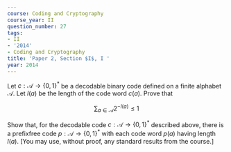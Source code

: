 ```yaml
---
course: Coding and Cryptography
course_year: II
question_number: 27
tags:
- II
- '2014'
- Coding and Cryptography
title: 'Paper 2, Section $I$, I '
year: 2014
---
```




Let $c: \mathcal{A} \rightarrow\{0,1\}^{*}$ be a decodable binary code defined on a finite alphabet $\mathcal{A}$. Let $l(a)$ be the length of the code word $c(a)$. Prove that

$$\sum_{a \in \mathcal{A}} 2^{-l(a)} \leqslant 1$$

Show that, for the decodable code $c: \mathcal{A} \rightarrow\{0,1\}^{*}$ described above, there is a prefixfree code $p: \mathcal{A} \rightarrow\{0,1\}^{*}$ with each code word $p(a)$ having length $l(a)$. [You may use, without proof, any standard results from the course.]